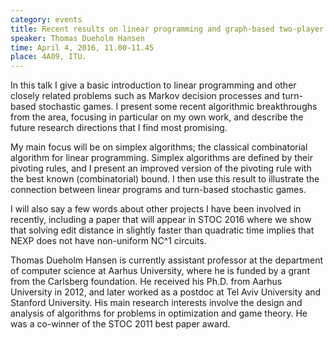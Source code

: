 ```yaml
---
category: events
title: Recent results on linear programming and graph-based two-player zero-sum games
speaker: Thomas Dueholm Hansen
time: April 4, 2016, 11.00-11.45
place: 4A09, ITU.
---
```

In this talk I give a basic introduction to linear programming and other closely related problems such as Markov decision processes and turn-based stochastic games. I present some recent algorithmic breakthroughs from the area, focusing in particular on my own work, and describe the future research directions that I find most promising.

My main focus will be on simplex algorithms; the classical combinatorial algorithm for linear programming. Simplex algorithms are defined by their pivoting rules, and I present an improved version of the pivoting rule with the best known (combinatorial) bound. I then use this result to illustrate the connection between linear programs and turn-based stochastic games.

I will also say a few words about other projects I have been involved in recently, including a paper that will appear in STOC 2016 where we show that solving edit distance in slightly faster than quadratic time implies that NEXP does not have non-uniform NC^1 circuits.

Thomas Dueholm Hansen is currently assistant professor at the department of computer science at Aarhus University, where he is funded by a grant from the Carlsberg foundation. He received his Ph.D. from Aarhus University in 2012, and later worked as a postdoc at Tel Aviv University and Stanford University. His main research interests involve the design and analysis of algorithms for problems in optimization and game theory. He was a co-winner of the STOC 2011 best paper award.
